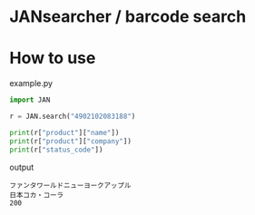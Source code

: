 # JANsearcher / barcode search

# How to use

example.py
```py
import JAN

r = JAN.search("4902102083188")

print(r["product"]["name"])
print(r["product"]["company"])
print(r["status_code"])
```

output
```
ファンタワールドニューヨークアップル
日本コカ・コーラ
200
```
